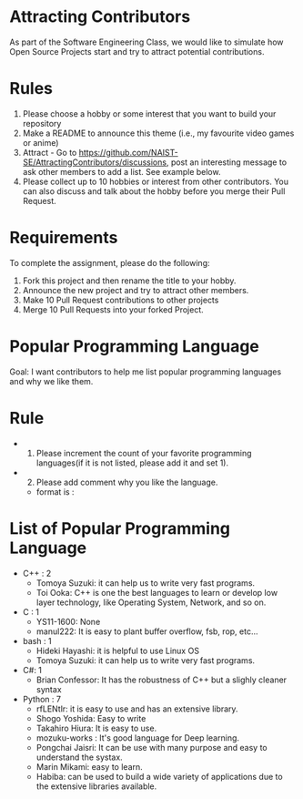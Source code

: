 # Attracting Contributors
As part of the Software Engineering Class, we would like to simulate how Open Source Projects start and try to attract potential contributions.

# Rules

1. Please choose a hobby or some interest that you want to build your repository
2. Make a README to announce this theme (i.e., my favourite video games or anime)
3. Attract - Go to https://github.com/NAIST-SE/AttractingContributors/discussions, post an interesting message to ask other members to add a list. See example below.
4. Please collect up to 10 hobbies or interest from other contributors. You can also discuss and talk about the hobby before you merge their Pull Request.

# Requirements
To complete the assignment, please do the following:
1. Fork this project and then rename the title to your hobby. 
2. Announce the new project and try to attract other members.
3. Make 10 Pull Request contributions to other projects
4. Merge 10 Pull Requests into your forked Project.

# Popular Programming Language
Goal: I want contributors to help me list popular programming languages and why we like them. 

# Rule 
- 1. Please increment the count of your favorite programming languages(if it is not listed, please add it and set 1).
- 2. Please add comment why you like the language. 
  - format is <your-name>:<comment>

# List of Popular Programming Language
- C++ : 2
  - Tomoya Suzuki: it can help us to write very fast programs.
  - Toi Ooka: C++ is one the best languages to learn or develop low layer technology, like Operating System, Network, and so on.
- C : 1
  - YS11-1600: None
  - manul222: It is easy to plant buffer overflow, fsb, rop, etc...
- bash : 1
  - Hideki Hayashi: it is helpful to use Linux OS
  - Tomoya Suzuki: it can help us to write very fast programs.
- C#: 1
  - Brian Confessor: It has the robustness of C++ but a slighly cleaner syntax  
- Python : 7
  - rfLENtlr: it is easy to use and has an extensive library.
  - Shogo Yoshida: Easy to write
  - Takahiro Hiura: It is easy to use.
  - mozuku-works : It's good language for Deep learning.
  - Pongchai Jaisri: It can be use with many purpose and easy to understand the systax.
  - Marin Mikami: easy to learn.
  - Habiba: can be used to build a wide variety of applications due to the extensive libraries available.
